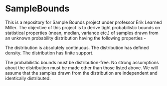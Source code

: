 # SampleBounds
This is a repository for Sample Bounds project under professor Erik Learned Miller. The objective of this project is to derive tight probabilistic bounds on statistical properties (mean, median, variance etc.) of samples drawn from an unknown probability distribution having the following properties -

The distribution is absolutely continuous.
The distribution has defined density.
The distribution has finite support.

The probabilistic bounds must be distribution-free. No strong assumptions about the distribution must be made other than those listed above. We will assume that the samples drawn from the distribution are independent and identically distributed.


